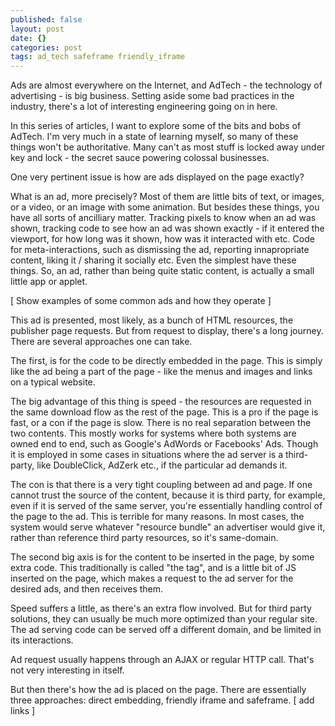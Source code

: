 ```yaml
---
published: false
layout: post
date: {}
categories: post
tags: ad_tech safeframe friendly_iframe
---
```

Ads are almost everywhere on the Internet, and AdTech - the technology of advertising - is big business. Setting aside some bad practices in the industry, there's a lot of interesting engineering going on in here.

In this series of articles, I want to explore some of the bits and bobs of AdTech. I'm very much in a state of learning myself, so many of these things won't be authoritative. Many can't as most stuff is locked away under key and lock - the secret sauce powering colossal businesses.

One very pertinent issue is how are ads displayed on the page exactly?

What is an ad, more precisely? Most of them are little bits of text, or images, or a video, or an image with some animation. But besides these things, you have all sorts of ancilliary matter. Tracking pixels to know when an ad was shown, tracking code to see how an ad was shown exactly - if it entered the viewport, for how long was it shown, how was it interacted with etc. Code for meta-interactions, such as dismissing the ad, reporting innapropriate content, liking it / sharing it socially etc. Even the simplest have these things.
So, an ad, rather than being quite static content, is actually a small little app or applet.

[ Show examples of some common ads and how they operate ]

This ad is presented, most likely, as a bunch of HTML resources, the publisher page requests. But from request to display, there's a long journey. There are several approaches one can take.

The first, is for the code to be directly embedded in the page. This is simply like the ad being a part of the page - like the menus and images and links on a typical website.

The big advantage of this thing is speed - the resources are requested in the same download flow as the rest of the page. This is a pro if the page is fast, or a con if the page is slow. There is no real separation between the two contents. This mostly works for systems where both systems are owned end to end, such as Google's AdWords or Facebooks' Ads. Though it is employed in some cases in situations where the ad server is a third-party, like DoubleClick, AdZerk etc., if the particular ad demands it.

The con is that there is a very tight coupling between ad and page. If one cannot trust the source of the content, because it is third party, for example, even if it is served of the same server, you're essentially handling control of the page to the ad. This is terrible for many reasons. In most cases, the system would serve whatever "resource bundle" an advertiser would give it, rather than reference third party resources, so it's same-domain.

The second big axis is for the content to be inserted in the page, by some extra code. This traditionally is called "the tag", and is a little bit of JS inserted on the page, which makes a request to the ad server for the desired ads, and then receives them.

Speed suffers a little, as there's an extra flow involved. But for third party solutions, they can usually be much more optimized than your regular site.
The ad serving code can be served off a different domain, and be limited in its interactions.

Ad request usually happens through an AJAX or regular HTTP call. That's not very interesting in itself.

But then there's how the ad is placed on the page. There are essentially three approaches: direct embedding, friendly iframe and safeframe. [ add links ]


